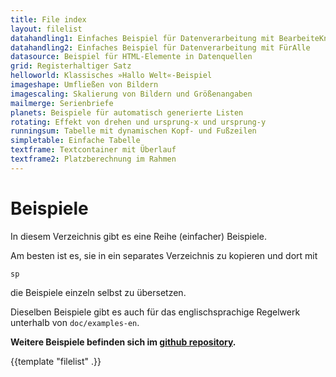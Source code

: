 ```yaml
---
title: File index
layout: filelist
datahandling1: Einfaches Beispiel für Datenverarbeitung mit BearbeiteKnoten
datahandling2: Einfaches Beispiel für Datenverarbeitung mit FürAlle
datasource: Beispiel für HTML-Elemente in Datenquellen
grid: Registerhaltiger Satz
helloworld: Klassisches »Hallo Welt«-Beispiel
imageshape: Umfließen von Bildern
imagescaling: Skalierung von Bildern und Größenangaben
mailmerge: Serienbriefe
planets: Beispiele für automatisch generierte Listen
rotating: Effekt von drehen und ursprung-x und ursprung-y
runningsum: Tabelle mit dynamischen Kopf- und Fußzeilen
simpletable: Einfache Tabelle
textframe: Textcontainer mit Überlauf
textframe2: Platzberechnung im Rahmen
---
```


Beispiele
=========

In diesem Verzeichnis gibt es eine Reihe (einfacher) Beispiele.

Am besten ist es, sie in ein separates Verzeichnis zu kopieren und dort mit

    sp

die Beispiele einzeln selbst zu übersetzen.

Dieselben Beispiele gibt es auch für das englischsprachige Regelwerk unterhalb von `doc/examples-en`.

**Weitere Beispiele befinden sich im [github repository](https://github.com/speedata/examples).**


{{template "filelist" .}}
